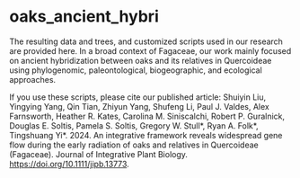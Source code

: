# oaks_ancient_hybri
The resulting data and trees, and customized scripts used in our research are provided here. In a broad context of Fagaceae, our work mainly focused on ancient hybridization between oaks and its relatives in Quercoideae using phylogenomic, paleontological, biogeographic, and ecological approaches.

If you use these scripts, please cite our published article: 
Shuiyin Liu, Yingying Yang, Qin Tian, Zhiyun Yang, Shufeng Li, Paul J. Valdes, Alex Farnsworth, Heather R. Kates, Carolina M. Siniscalchi, Robert P. Guralnick, Douglas E. Soltis, Pamela S. Soltis, Gregory W. Stull*, Ryan A. Folk*, Tingshuang Yi*. 2024. An integrative framework reveals widespread gene flow during the early radiation of oaks and relatives in Quercoideae (Fagaceae). Journal of Integrative Plant Biology. https://doi.org/10.1111/jipb.13773.
